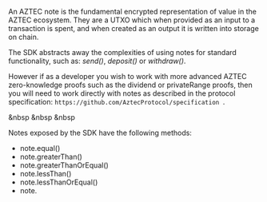 An AZTEC note is the fundamental encrypted representation of value in the AZTEC ecosystem. They are a UTXO which when provided as an input to a transaction is spent, and when created as an output it is written into storage on chain.

The SDK abstracts away the complexities of using notes for standard functionality, such as: _send()_, _deposit()_ or _withdraw()_. 

However if as a developer you wish to work with more advanced AZTEC zero-knowledge proofs such as the dividend or privateRange proofs, then you will need to work directly with notes as described in the protocol specification: `https://github.com/AztecProtocol/specification `.

&nbsp
&nbsp
&nbsp

Notes exposed by the SDK have the following methods:
- note.equal()
- note.greaterThan()
- note.greaterThanOrEqual()
- note.lessThan()
- note.lessThanOrEqual()
- note.

